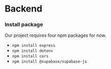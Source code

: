 # Backend



### Install package

Our project requires four npm packages for now.

- `npm install express`
- `npm install dotenv`
- `npm install cors`
- `npm install @supabase/supabase-js`
